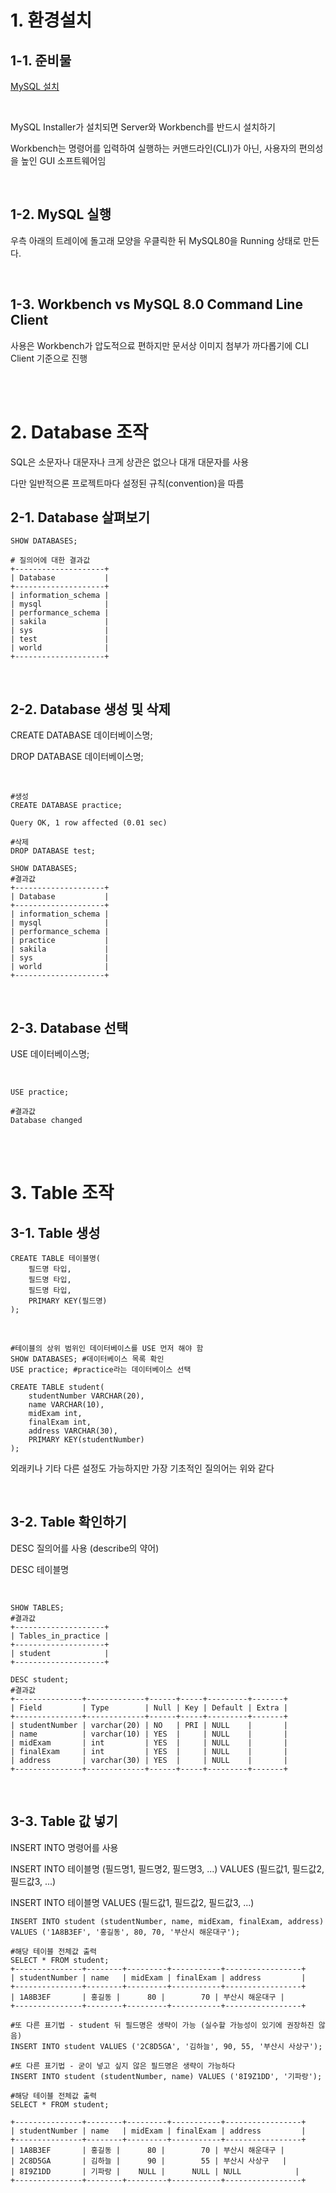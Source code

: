 # 1. 환경설치

## 1-1. 준비물

[MySQL 설치](https://dev.mysql.com/downloads/installer/)

<br>

MySQL Installer가 설치되면 Server와 Workbench를 반드시 설치하기

Workbench는 명령어를 입력하여 실행하는 커맨드라인(CLI)가 아닌, 사용자의 편의성을 높인 GUI 소프트웨어임

<br>

## 1-2. MySQL 실행

우측 아래의 트레이에 돌고래 모양을 우클릭한 뒤 MySQL80을 Running 상태로 만든다.

<br>

## 1-3. Workbench vs MySQL 8.0 Command Line Client

사용은 Workbench가 압도적으료 편하지만 문서상 이미지 첨부가 까다롭기에 CLI Client 기준으로 진행

<br><br>

# 2. Database 조작

SQL은 소문자나 대문자나 크게 상관은 없으나 대개 대문자를 사용

다만 일반적으론 프로젝트마다 설정된 규칙(convention)을 따름

## 2-1. Database 살펴보기

```mysql
SHOW DATABASES;
```

```MySQL
# 질의어에 대한 결과값
+--------------------+
| Database           |
+--------------------+
| information_schema |
| mysql              |
| performance_schema |
| sakila             |
| sys                |
| test               |
| world              |
+--------------------+
```

<br>

## 2-2. Database 생성 및 삭제

CREATE DATABASE 데이터베이스명;

DROP DATABASE 데이터베이스명;

<br>

```MYSQL
#생성
CREATE DATABASE practice;

Query OK, 1 row affected (0.01 sec)

#삭제
DROP DATABASE test;

SHOW DATABASES;
#결과값
+--------------------+
| Database           |
+--------------------+
| information_schema |
| mysql              |
| performance_schema |
| practice           |
| sakila             |
| sys                |
| world              |
+--------------------+
```

<br>

## 2-3. Database 선택

USE 데이터베이스명;

<br>

```MYS
USE practice;

#결과값
Database changed
```

<br>

<br>

# 3. Table 조작

## 3-1. Table 생성 

```MYSQL
CREATE TABLE 테이블명(
	필드명 타입,
    필드명 타입,
    필드명 타입,
    PRIMARY KEY(필드명)
);
```

<br>

```MYSQL
#테이블의 상위 범위인 데이터베이스를 USE 먼저 해야 함
SHOW DATABASES; #데이터베이스 목록 확인
USE practice; #practice라는 데이터베이스 선택

CREATE TABLE student(
	studentNumber VARCHAR(20),
    name VARCHAR(10),
    midExam int,
    finalExam int,
    address VARCHAR(30),
    PRIMARY KEY(studentNumber)
);
```

외래키나 기타 다른 설정도 가능하지만 가장 기초적인 질의어는 위와 같다

<br>

## 3-2. Table 확인하기

DESC 질의어를 사용 (describe의 약어)

DESC 테이블명

<br>

```MYSQL
SHOW TABLES;
#결과값
+--------------------+
| Tables_in_practice |
+--------------------+
| student            |
+--------------------+

DESC student;
#결과값
+---------------+-------------+------+-----+---------+-------+
| Field         | Type        | Null | Key | Default | Extra |
+---------------+-------------+------+-----+---------+-------+
| studentNumber | varchar(20) | NO   | PRI | NULL    |       |
| name          | varchar(10) | YES  |     | NULL    |       |
| midExam       | int         | YES  |     | NULL    |       |
| finalExam     | int         | YES  |     | NULL    |       |
| address       | varchar(30) | YES  |     | NULL    |       |
+---------------+-------------+------+-----+---------+-------+
```

<br>

## 3-3. Table 값 넣기

INSERT INTO 명령어를 사용

INSERT INTO 테이블명 (필드명1, 필드명2, 필드명3, ...) VALUES (필드값1, 필드값2, 필드값3, ...)

INSERT INTO 테이블명 VALUES (필드값1, 필드값2, 필드값3, ...)

```MYSQL
INSERT INTO student (studentNumber, name, midExam, finalExam, address)
VALUES ('1A8B3EF', '홍길동', 80, 70, '부산시 해운대구');

#해당 테이블 전체값 출력
SELECT * FROM student;
+---------------+--------+---------+-----------+-----------------+
| studentNumber | name   | midExam | finalExam | address         |
+---------------+--------+---------+-----------+-----------------+
| 1A8B3EF       | 홍길동 |      80 |        70 | 부산시 해운대구 |
+---------------+--------+---------+-----------+-----------------+
```

```MYSQL
#또 다른 표기법 - student 뒤 필드명은 생략이 가능 (실수할 가능성이 있기에 권장하진 않음)
INSERT INTO student VALUES ('2C8D5GA', '김하늘', 90, 55, '부산시 사상구');

#또 다른 표기법 - 굳이 넣고 싶지 않은 필드명은 생략이 가능하다
INSERT INTO student (studentNumber, name) VALUES ('8I9Z1DD', '기파랑');

#해당 테이블 전체값 출력
SELECT * FROM student;

+---------------+--------+---------+-----------+-----------------+
| studentNumber | name   | midExam | finalExam | address         |
+---------------+--------+---------+-----------+-----------------+
| 1A8B3EF       | 홍길동 |      80 |        70 | 부산시 해운대구 |
| 2C8D5GA       | 김하늘 |      90 |        55 | 부산시 사상구   |
| 8I9Z1DD       | 기파랑 |    NULL |      NULL | NULL            |
+---------------+--------+---------+-----------+-----------------+
```



## 

